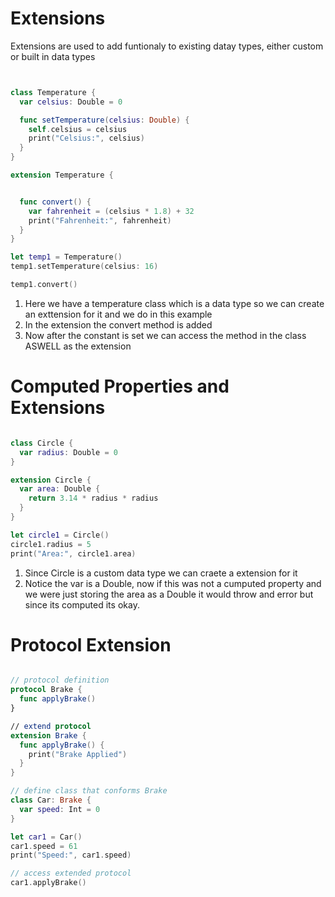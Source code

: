 # Extensions

Extensions are used to add funtionaly to existing datay types, either custom or built in data types

```swift


class Temperature {
  var celsius: Double = 0

  func setTemperature(celsius: Double) {
    self.celsius = celsius
    print("Celsius:", celsius)
  }
}

extension Temperature {


  func convert() {
    var fahrenheit = (celsius * 1.8) + 32
    print("Fahrenheit:", fahrenheit)
  }
}

let temp1 = Temperature()
temp1.setTemperature(celsius: 16)

temp1.convert()

```

1. Here we have a temperature class which is a data type so we can create an exttension for it and we do in this example
2. In the extension the convert method is added
3. Now after the constant is set we can access the method in the class ASWELL as the extension

# Computed Properties and Extensions

```swift

class Circle {
  var radius: Double = 0
}

extension Circle {
  var area: Double {
    return 3.14 * radius * radius
  }
}

let circle1 = Circle()
circle1.radius = 5
print("Area:", circle1.area)

```

1. Since Circle is a custom data type we can craete a extension for it
2. Notice the var is a Double, now if this was not a cumputed property and we were just storing the area as a Double it would throw and error but since its computed its okay.

# Protocol Extension

```swift

// protocol definition
protocol Brake {
  func applyBrake()
}

// extend protocol
extension Brake {
  func applyBrake() {
    print("Brake Applied")
  }
}

// define class that conforms Brake
class Car: Brake {
  var speed: Int = 0
}

let car1 = Car()
car1.speed = 61
print("Speed:", car1.speed)

// access extended protocol
car1.applyBrake()

```
